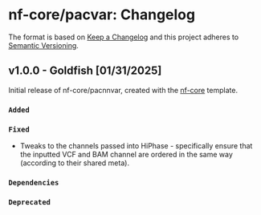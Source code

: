 # nf-core/pacvar: Changelog

The format is based on [Keep a Changelog](https://keepachangelog.com/en/1.0.0/)
and this project adheres to [Semantic Versioning](https://semver.org/spec/v2.0.0.html).

## v1.0.0 - Goldfish [01/31/2025]

Initial release of nf-core/pacnnvar, created with the [nf-core](https://nf-co.re/) template.

### `Added`

### `Fixed`

- Tweaks to the channels passed into HiPhase - specifically ensure that the inputted VCF and BAM channel are ordered in the same way (according to their shared meta).

### `Dependencies`

### `Deprecated`
